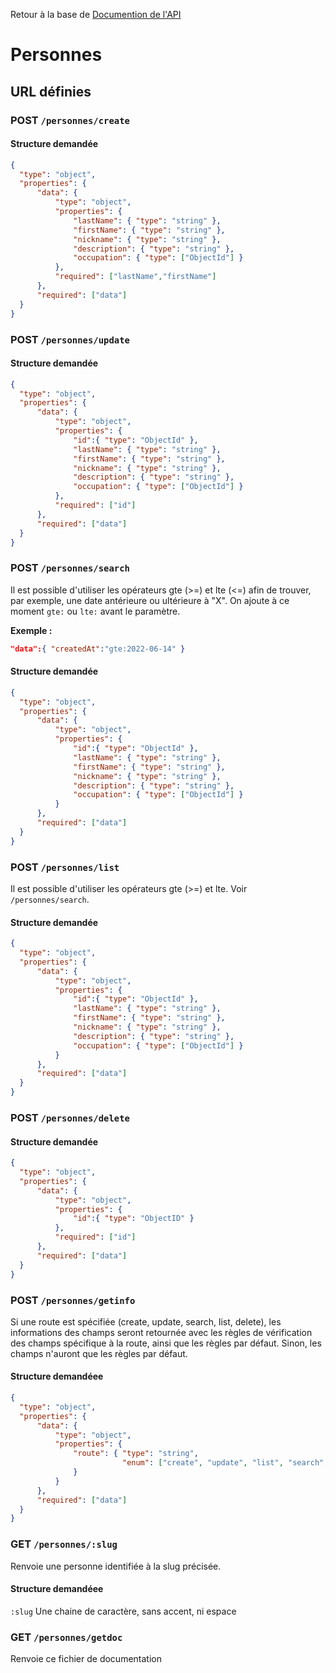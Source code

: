 Retour à la base de [Documention de l'API](documentation-api.md)

# Personnes

## URL définies

### POST `/personnes/create`

#### Structure demandée
```json
{
  "type": "object",
  "properties": {
      "data": {
          "type": "object",
          "properties": {
              "lastName": { "type": "string" },
              "firstName": { "type": "string" },
              "nickname": { "type": "string" },
              "description": { "type": "string" },
              "occupation": { "type": ["ObjectId"] }
          },
          "required": ["lastName","firstName"]
      },
      "required": ["data"]
  }
}
```

### POST `/personnes/update`

#### Structure demandée
```json
{
  "type": "object",
  "properties": {
      "data": {
          "type": "object",
          "properties": {
              "id":{ "type": "ObjectId" },
              "lastName": { "type": "string" },
              "firstName": { "type": "string" },
              "nickname": { "type": "string" },
              "description": { "type": "string" },
              "occupation": { "type": ["ObjectId"] }
          },
          "required": ["id"]
      },
      "required": ["data"]
  }
}
```


### POST `/personnes/search`
Il est possible d'utiliser les opérateurs gte (>=) et lte (<=) afin de trouver, par exemple, une date antérieure ou ultérieure à "X". On ajoute à ce moment `gte:` ou `lte:` avant le paramètre.

**Exemple :**
```json 
"data":{ "createdAt":"gte:2022-06-14" }
```
#### Structure demandée
```json
{
  "type": "object",
  "properties": {
      "data": {
          "type": "object",
          "properties": {
              "id":{ "type": "ObjectId" },
              "lastName": { "type": "string" },
              "firstName": { "type": "string" },
              "nickname": { "type": "string" },
              "description": { "type": "string" },
              "occupation": { "type": ["ObjectId"] }
          }
      },
      "required": ["data"]
  }
}
```

### POST `/personnes/list`
Il est possible d'utiliser les opérateurs gte (>=) et lte. Voir `/personnes/search`.
#### Structure demandée
```json
{
  "type": "object",
  "properties": {
      "data": {
          "type": "object",
          "properties": {
              "id":{ "type": "ObjectId" },
              "lastName": { "type": "string" },
              "firstName": { "type": "string" },
              "nickname": { "type": "string" },
              "description": { "type": "string" },
              "occupation": { "type": ["ObjectId"] }
          }
      },
      "required": ["data"]
  }
}
```

### POST `/personnes/delete`
#### Structure demandée
```json
{
  "type": "object",
  "properties": {
      "data": {
          "type": "object",
          "properties": {
              "id":{ "type": "ObjectID" }
          },
          "required": ["id"]
      },
      "required": ["data"]
  }
}
```

### POST `/personnes/getinfo`

Si une route est spécifiée (create, update, search, list, delete), les informations des champs seront retournée avec les règles de vérification des champs spécifique à la route, ainsi que les règles par défaut.
Sinon, les champs n'auront que les règles par défaut.

#### Structure demandéee
```json
{
  "type": "object",
  "properties": {
      "data": {
          "type": "object",
          "properties": {
              "route": { "type": "string",
                         "enum": ["create", "update", "list", "search", "delete"]
              }
          }
      },
      "required": ["data"]
  }
}
```



### GET `/personnes/:slug`

Renvoie une personne identifiée à la slug précisée.

#### Structure demandéee
`:slug` Une chaine de caractère, sans accent, ni espace



### GET `/personnes/getdoc`
Renvoie ce fichier de documentation